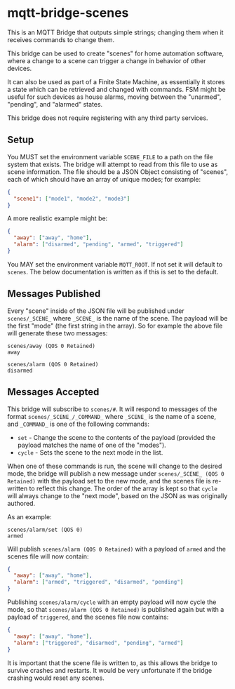 # mqtt-bridge-scenes

This is an MQTT Bridge that outputs simple strings; changing them when it
receives commands to change them.

This bridge can be used to create "scenes" for home automation software,
where a change to a scene can trigger a change in behavior of other devices.

It can also be used as part of a Finite State Machine, as essentially it stores
a state which can be retrieved and changed with commands. FSM might be useful
for such devices as house alarms, moving between the "unarmed", "pending", and
"alarmed" states.

This bridge does not require registering with any third party services.

## Setup

You MUST set the environment variable `SCENE_FILE` to a path on the file system
that exists. The bridge will attempt to read from this file to use as scene
information. The file should be a JSON Object consisting of "scenes", each of
which should have an array of unique modes; for example:

```json
{
  "scene1": ["mode1", "mode2", "mode3"]
}
```

A more realistic example might be:

```json
{
  "away": ["away", "home"],
  "alarm": ["disarmed", "pending", "armed", "triggered"]
}
```

You MAY set the environment variable `MQTT_ROOT`. If not set it will default to
`scenes`. The below documentation is written as if this is set to the default.

## Messages Published

Every "scene" inside of the JSON file will be published under `scenes/_SCENE_`
where `_SCENE_` is the name of the scene. The payload will be the first "mode"
(the first string in the array). So for example the above file will generate
these two messages:

```
scenes/away (QOS 0 Retained)
away
```

```
scenes/alarm (QOS 0 Retained)
disarmed
```

## Messages Accepted

This bridge will subscribe to `scenes/#`. It will respond to messages of the
format `scenes/_SCENE_/_COMMAND_` where `_SCENE_` is the name of a scene, and
`_COMMAND_` is one of the following commands:

  - `set` - Change the scene to the contents of the payload (provided the
    payload matches the name of one of the "modes").
  - `cycle` - Sets the scene to the next mode in the list.

When one of these commands is run, the scene will change to the desired mode,
the bridge will publish a new message under `scenes/_SCENE_ (QOS 0 Retained)`
with the payload set to the new mode, and the scenes file is re-written to
reflect this change. The order of the array is kept so that `cycle` will always
change to the "next mode", based on the JSON as was originally authored.

As an example:

```
scenes/alarm/set (QOS 0)
armed
```

Will publish `scenes/alarm (QOS 0 Retained)` with a payload of `armed` and the
scenes file will now contain:

```json
{
  "away": ["away", "home"],
  "alarm": ["armed", "triggered", "disarmed", "pending"]
}
```

Publishing `scenes/alarm/cycle` with an empty payload will now cycle the mode, so
that `scenes/alarm (QOS 0 Retained)` is published again but with a payload of
`triggered`, and the scenes file now contains:

```json
{
  "away": ["away", "home"],
  "alarm": ["triggered", "disarmed", "pending", "armed"]
}
```

It is important that the scene file is written to, as this allows the bridge to
survive crashes and restarts. It would be very unfortunate if the bridge
crashing would reset any scenes.
